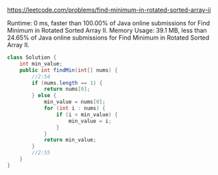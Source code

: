 https://leetcode.com/problems/find-minimum-in-rotated-sorted-array-ii



Runtime: 0 ms, faster than 100.00% of Java online submissions for Find Minimum in Rotated Sorted Array II.
Memory Usage: 39.1 MB, less than 24.65% of Java online submissions for Find Minimum in Rotated Sorted Array II.



```java
class Solution {
    int min_value;
    public int findMin(int[] nums) {
        //2:54
        if (nums.length == 1) {
            return nums[0];
        } else {
            min_value = nums[0];
            for (int i : nums) {
                if (i < min_value) {
                    min_value = i;
                }
            }
            return min_value;
        }
        //2:55
    }
}
```
